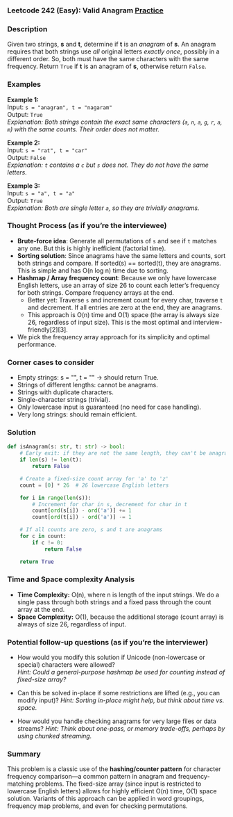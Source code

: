 ### Leetcode 242 (Easy): Valid Anagram [Practice](https://leetcode.com/problems/valid-anagram)

### Description  
Given two strings, **s** and **t**, determine if **t** is an *anagram* of **s**. An anagram requires that both strings use *all* original letters *exactly once*, possibly in a different order. So, both must have the same characters with the same frequency. Return `True` if **t** is an anagram of **s**, otherwise return `False`.

### Examples  

**Example 1:**  
Input: `s = "anagram", t = "nagaram"`  
Output: `True`  
*Explanation: Both strings contain the exact same characters (`a`, `n`, `a`, `g`, `r`, `a`, `m`) with the same counts. Their order does not matter.*

**Example 2:**  
Input: `s = "rat", t = "car"`  
Output: `False`  
*Explanation: `t` contains a `c` but `s` does not. They do not have the same letters.*

**Example 3:**  
Input: `s = "a", t = "a"`  
Output: `True`  
*Explanation: Both are single letter `a`, so they are trivially anagrams.*

### Thought Process (as if you’re the interviewee)  
- **Brute-force idea**: Generate all permutations of `s` and see if `t` matches any one. But this is highly inefficient (factorial time).
- **Sorting solution**: Since anagrams have the same letters and counts, sort both strings and compare. If sorted(s) == sorted(t), they are anagrams. This is simple and has O(n log n) time due to sorting.
- **Hashmap / Array frequency count**: Because we only have lowercase English letters, use an array of size 26 to count each letter’s frequency for both strings. Compare frequency arrays at the end.
    - Better yet: Traverse `s` and increment count for every char, traverse `t` and decrement. If all entries are zero at the end, they are anagrams.
    - This approach is O(n) time and O(1) space (the array is always size 26, regardless of input size). This is the most optimal and interview-friendly[2][3].
- We pick the frequency array approach for its simplicity and optimal performance.

### Corner cases to consider  
- Empty strings: s = "", t = "" → should return True.
- Strings of different lengths: cannot be anagrams.
- Strings with duplicate characters.
- Single-character strings (trivial).
- Only lowercase input is guaranteed (no need for case handling).
- Very long strings: should remain efficient.

### Solution

```python
def isAnagram(s: str, t: str) -> bool:
    # Early exit: if they are not the same length, they can't be anagrams.
    if len(s) != len(t):
        return False

    # Create a fixed-size count array for 'a' to 'z'
    count = [0] * 26  # 26 lowercase English letters

    for i in range(len(s)):
        # Increment for char in s, decrement for char in t
        count[ord(s[i]) - ord('a')] += 1
        count[ord(t[i]) - ord('a')] -= 1

    # If all counts are zero, s and t are anagrams
    for c in count:
        if c != 0:
            return False

    return True
```

### Time and Space complexity Analysis  

- **Time Complexity:** O(n), where n is length of the input strings. We do a single pass through both strings and a fixed pass through the count array at the end.
- **Space Complexity:** O(1), because the additional storage (count array) is always of size 26, regardless of input.

### Potential follow-up questions (as if you’re the interviewer)  

- How would you modify this solution if Unicode (non-lowercase or special) characters were allowed?  
  *Hint: Could a general-purpose hashmap be used for counting instead of fixed-size array?*

- Can this be solved in-place if some restrictions are lifted (e.g., you can modify input)?
  *Hint: Sorting in-place might help, but think about time vs. space.*

- How would you handle checking anagrams for very large files or data streams?
  *Hint: Think about one-pass, or memory trade-offs, perhaps by using chunked streaming.*

### Summary
This problem is a classic use of the **hashing/counter pattern** for character frequency comparison—a common pattern in anagram and frequency-matching problems. The fixed-size array (since input is restricted to lowercase English letters) allows for highly efficient O(n) time, O(1) space solution. Variants of this approach can be applied in word groupings, frequency map problems, and even for checking permutations.